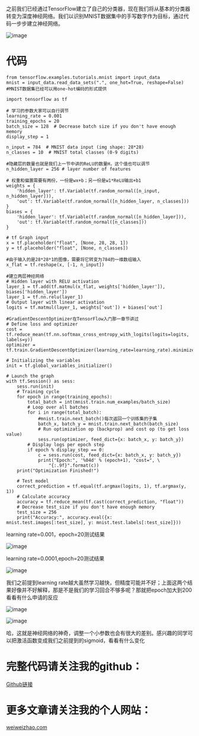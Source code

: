 之前我们已经通过TensorFlow建立了自己的分类器，现在我们将从基本的分类器转变为深度神经网络。我们以识别MNIST数据集中的手写数字作为目标，通过代码一步步建立神经网络。

![image](https://raw.githubusercontent.com/vvchenvv/Self_Driving_Tutorial/master/Class1/4-01_Deep_Neural_Network_in_TensorFlow/%E6%B7%B1%E5%BA%A6%E7%A5%9E%E7%BB%8F%E7%BD%91%E7%BB%9C.jpg)

# 代码

```
from tensorflow.examples.tutorials.mnist import input_data
mnist = input_data.read_data_sets(".", one_hot=True, reshape=False)
#MNIST数据集已经可以用one-hot编码的形式提供

import tensorflow as tf

# 学习的参数大家可以自行调节
learning_rate = 0.001
training_epochs = 20
batch_size = 128  # Decrease batch size if you don't have enough memory
display_step = 1

n_input = 784  # MNIST data input (img shape: 28*28)
n_classes = 10  # MNIST total classes (0-9 digits)

#隐藏层的数量也就是我们上一节中讲的ReLU的数量H，这个值也可以调节
n_hidden_layer = 256 # layer number of features

# 权重和偏置需要有两份，一份是wx+b；另一份是w1*ReLU输出+b1
weights = {
    'hidden_layer': tf.Variable(tf.random_normal([n_input, n_hidden_layer])),
    'out': tf.Variable(tf.random_normal([n_hidden_layer, n_classes]))
}
biases = {
    'hidden_layer': tf.Variable(tf.random_normal([n_hidden_layer])),
    'out': tf.Variable(tf.random_normal([n_classes]))
}

# tf Graph input
x = tf.placeholder("float", [None, 28, 28, 1])
y = tf.placeholder("float", [None, n_classes])

#由于输入的是28*28*1的图像，需要将它转变为784的一维数组输入
x_flat = tf.reshape(x, [-1, n_input])

#建立两层神经网络
# Hidden layer with RELU activation
layer_1 = tf.add(tf.matmul(x_flat, weights['hidden_layer']), biases['hidden_layer'])
layer_1 = tf.nn.relu(layer_1)
# Output layer with linear activation
logits = tf.matmul(layer_1, weights['out']) + biases['out']

#GradientDescentOptimizer在TensorFlow入门那一章节讲过
# Define loss and optimizer
cost = tf.reduce_mean(tf.nn.softmax_cross_entropy_with_logits(logits=logits, labels=y))
optimizer = tf.train.GradientDescentOptimizer(learning_rate=learning_rate).minimize(cost)

# Initializing the variables
init = tf.global_variables_initializer()

# Launch the graph
with tf.Session() as sess:
    sess.run(init)
    # Training cycle
    for epoch in range(training_epochs):
        total_batch = int(mnist.train.num_examples/batch_size)
        # Loop over all batches
        for i in range(total_batch):
        	#mnist.train.next_batch()每次返回一个训练集的子集
            batch_x, batch_y = mnist.train.next_batch(batch_size)
            # Run optimization op (backprop) and cost op (to get loss value)
            sess.run(optimizer, feed_dict={x: batch_x, y: batch_y})
        # Display logs per epoch step
        if epoch % display_step == 0:
            c = sess.run(cost, feed_dict={x: batch_x, y: batch_y})
            print("Epoch:", '%04d' % (epoch+1), "cost=", \
                "{:.9f}".format(c))
    print("Optimization Finished!")

    # Test model
    correct_prediction = tf.equal(tf.argmax(logits, 1), tf.argmax(y, 1))
    # Calculate accuracy
    accuracy = tf.reduce_mean(tf.cast(correct_prediction, "float"))
    # Decrease test_size if you don't have enough memory
    test_size = 256
    print("Accuracy:", accuracy.eval({x: mnist.test.images[:test_size], y: mnist.test.labels[:test_size]}))

```
learning rate=0.001，epoch=20测试结果

![image](https://raw.githubusercontent.com/vvchenvv/Self_Driving_Tutorial/master/Class1/4-01_Deep_Neural_Network_in_TensorFlow/%E7%BB%93%E6%9E%9C1.png)

learning rate=0.0001,epoch=20测试结果

![image](https://raw.githubusercontent.com/vvchenvv/Self_Driving_Tutorial/master/Class1/4-01_Deep_Neural_Network_in_TensorFlow/%E7%BB%93%E6%9E%9C2.png)

我们之前提到learning rate越大虽然学习越快，但精度可能并不好；上面这两个结果好像并不好解释，那是不是我们的学习回合不够多呢？那就把epoch加大到200看看有什么申请的反应

![image](https://raw.githubusercontent.com/vvchenvv/Self_Driving_Tutorial/master/Class1/4-01_Deep_Neural_Network_in_TensorFlow/%E7%BB%93%E6%9E%9C3.png)

![image](https://raw.githubusercontent.com/vvchenvv/Self_Driving_Tutorial/master/Class1/4-01_Deep_Neural_Network_in_TensorFlow/%E7%BB%93%E6%9E%9C4.png)

哈，这就是神经网络的神奇，调整一个小参数也会有很大的差别。感兴趣的同学可以把激活函数变成我们之前提到的sigmoid，看看有什么变化

# 完整代码请关注我的github：
[Github链接](https://github.com/vvchenvv/Self_Driving_Tutorial/tree/master/Class1/4-01_Deep_Neural_Network_in_TensorFlow)

# 更多文章请关注我的个人网站：
[weiweizhao.com](http://weiweizhao.com/category/ai/)